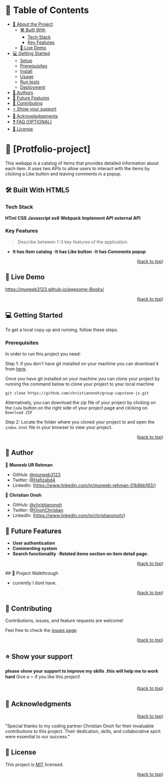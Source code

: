 <a name="readme-top"></a>

<!-- TABLE OF CONTENTS -->

# 📗 Table of Contents

- [📖 About the Project](#about-project)
  - [🛠 Built With](#built-with)
    - [Tech Stack](#tech-stack)
    - [Key Features](#key-features)
  - [🚀 Live Demo](#live-demo)
- [💻 Getting Started](#getting-started)
  - [Setup](#setup)
  - [Prerequisites](#prerequisites)
  - [Install](#install)
  - [Usage](#usage)
  - [Run tests](#run-tests)
  - [Deployment](#triangular_flag_on_post-deployment)
- [👥 Authors](#authors)
- [🔭 Future Features](#future-features)
- [🤝 Contributing](#contributing)
- [⭐️ Show your support](#support)
- [🙏 Acknowledgements](#acknowledgements)
- [❓ FAQ (OPTIONAL)](#faq)
- [📝 License](#license)

<!-- PROJECT DESCRIPTION -->

# 📖 [Protfolio-project] <a name="about-project"></a>

This webapp is a catalog of items that provides detailed information about each item. It uses two APIs to allow users to interact with the items by clicking a Like button and leaving comments in a popup.

## 🛠 Built With <a name="visual studio">HTML5</a>

### Tech Stack <a name="tech-stack"></a>
**HTml**
**CSS**
**Javascript es6**
**Webpack**
**Implement API**
**external API**

<!-- Features -->

### Key Features <a name="key-features"></a>

> Describe between 1-3 key features of the application.
- **It has Item catalog**
-**It has Like button**
-**It has Comments popup**

<p align="right">(<a href="#readme-top">back to top</a>)</p>

<!-- LIVE DEMO -->

## 🚀 Live Demo <a name="protfolio-project"></a>
 
https://muneeb3123.github.io/awesome-Books/

<p align="right">(<a href="#readme-top">back to top</a>)</p>

<!-- GETTING STARTED -->

## 💻 Getting Started <a name="getting-started"></a>

To get a local copy up and running, follow these steps.

### Prerequisites
In order to run this project you need:

Step 1: if you don't have git installed on your machine you can download it from [here](https://git-scm.com/downloads).

Once you have git installed on your machine you can clone your project by running the command below to clone your project to your local machine


`git clone https://github.com/christianonoh/group-capstone-js.git`

Alternatively, you can download the zip file of your project by clicking on the `Code` button on the right side of your project page and clicking on `Download ZIP`

Step 2: Locate the folder where you cloned your project to and open the `index.html` file in your browser to view your project.

<p align="right">(<a href="#readme-top">back to top</a>)</p>

<!-- AUTHORS -->

## 👥 Author <a name="authors"></a>

👤 **Muneeb UR Rehman**

- GitHub: [@muneeb3123](https://github.com/muneeb3123)
- Twitter: [@Hafizabd4](https://twitter.com/Hafizabd4)
- LinkedIn: (https://www.linkedin.com/in/muneeb-rehman-01b6bb193/)

👤 **Christian Onoh**

- GitHub: [@christianonoh](https://github.com/christianonoh)
- Twitter: [@OnohChristian](https://twitter.com/OnohChristian)
- LinkedIn: (https://www.linkedin.com/in/christianonoh/)

<!-- FUTURE FEATURES -->

## 🔭 Future Features <a name="future-features"></a>
- **User authentication**
- **Commenting system**
- **Search functionality**
-**Related items section on item detail page.**

<p align="right">(<a href="#readme-top">back to top</a>)</p>
## 📼 Project Walkthrough <a name="project-walk"></a>

- currently I dont have.

<p align="right">(<a href="#readme-top">back to top</a>)</p>

<!-- CONTRIBUTING -->

## 🤝 Contributing <a name="contributing"></a>

Contributions, issues, and feature requests are welcome!

Feel free to check the [issues page](../../issues/).

<p align="right">(<a href="#readme-top">back to top</a>)</p>

<!-- SUPPORT -->

## ⭐️ Show your support <a name="support"></a>
**please show your support to improve my skills .this will help me to work hard**
Give a ⭐️ if you like this project!

<p align="right">(<a href="#readme-top">back to top</a>)</p>

<!-- ACKNOWLEDGEMENTS -->

## 🙏 Acknowledgments <a name="acknowledgements"></a>

<p align="right">(<a href="#readme-top">back to top</a>)</p>
"Special thanks to my coding partner Christian Onoh  for their invaluable contributions to this project. Their dedication, skills, and collaborative spirit were essential to our success."


<!-- LICENSE -->

## 📝 License <a name="license"></a>

This project is [MIT](./License.md) licensed.


<p align="right">(<a href="#readme-top">back to top</a>)</p>
